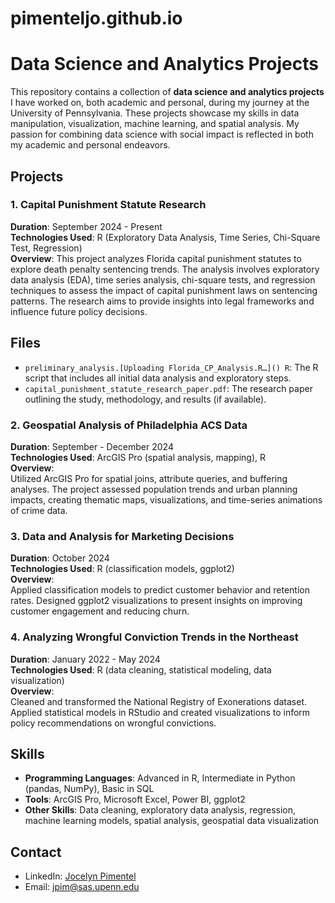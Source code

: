 # pimenteljo.github.io
# Data Science and Analytics Projects

This repository contains a collection of **data science and analytics projects** I have worked on, both academic and personal, during my journey at the University of Pennsylvania. These projects showcase my skills in data manipulation, visualization, machine learning, and spatial analysis. My passion for combining data science with social impact is reflected in both my academic and personal endeavors.

## Projects

### 1. **Capital Punishment Statute Research**
   **Duration**: September 2024 - Present  
   **Technologies Used**: R (Exploratory Data Analysis, Time Series, Chi-Square Test, Regression)  
   **Overview**: This project analyzes Florida capital punishment statutes to explore death penalty sentencing trends. The analysis involves exploratory data analysis (EDA), time series analysis, chi-square tests, and regression techniques to assess the impact of capital punishment laws on sentencing patterns. The research aims to provide insights into legal frameworks and influence future policy decisions.

## Files
- `preliminary_analysis.[Uploading Florida_CP_Analysis.R…]()
R`: The R script that includes all initial data analysis and exploratory steps.
- `capital_punishment_statute_research_paper.pdf`: The research paper outlining the study, methodology, and results (if available).



### 2. **Geospatial Analysis of Philadelphia ACS Data**
   **Duration**: September - December 2024  
   **Technologies Used**: ArcGIS Pro (spatial analysis, mapping), R  
   **Overview**:  
   Utilized ArcGIS Pro for spatial joins, attribute queries, and buffering analyses. The project assessed population trends and urban planning impacts, creating thematic maps, visualizations, and time-series animations of crime data.

### 3. **Data and Analysis for Marketing Decisions**
   **Duration**: October 2024  
   **Technologies Used**: R (classification models, ggplot2)  
   **Overview**:  
   Applied classification models to predict customer behavior and retention rates. Designed ggplot2 visualizations to present insights on improving customer engagement and reducing churn.

### 4. **Analyzing Wrongful Conviction Trends in the Northeast**
   **Duration**: January 2022 - May 2024  
   **Technologies Used**: R (data cleaning, statistical modeling, data visualization)  
   **Overview**:  
   Cleaned and transformed the National Registry of Exonerations dataset. Applied statistical models in RStudio and created visualizations to inform policy recommendations on wrongful convictions.

## Skills

- **Programming Languages**: Advanced in R, Intermediate in Python (pandas, NumPy), Basic in SQL
- **Tools**: ArcGIS Pro, Microsoft Excel, Power BI, ggplot2
- **Other Skills**: Data cleaning, exploratory data analysis, regression, machine learning models, spatial analysis, geospatial data visualization

## Contact

- LinkedIn: [Jocelyn Pimentel](https://www.linkedin.com/in/jocelynpimentel/)
- Email: [jpim@sas.upenn.edu](mailto:jpim@sas.upenn.edu)
